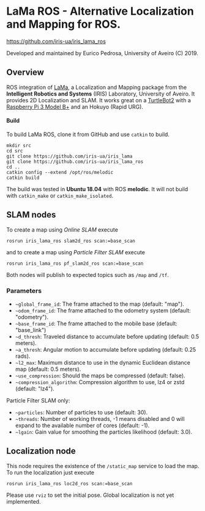LaMa ROS - Alternative Localization and Mapping for ROS.
========================================================
https://github.com/iris-ua/iris_lama_ros

Developed and maintained by Eurico Pedrosa, University of Aveiro (C) 2019.

Overview
--------

ROS integration of [LaMa]( https://github.com/iris-ua/iris_lama), a Localization and Mapping package from the **Intelligent Robotics and Systems** (IRIS) Laboratory, University of Aveiro. It provides 2D Localization and SLAM. It works great on a [TurtleBot2](https://www.turtlebot.com/turtlebot2/) with a [Raspberry Pi 3 Model B+](https://www.raspberrypi.org/products/raspberry-pi-3-model-b-plus/) and an Hokuyo (Rapid URG).

#### Build

To build LaMa ROS, clone it from GitHub and use `catkin` to build.
```
mkdir src
cd src
git clone https://github.com/iris-ua/iris_lama
git clone https://github.com/iris-ua/iris_lama_ros
cd ..
catkin config --extend /opt/ros/melodic
catkin build
```
The build was tested in **Ubuntu 18.04** with ROS **melodic**. It will not build with `catkin_make` or `catkin_make_isolated`.

## SLAM nodes

To create a map using *Online SLAM* execute
```
rosrun iris_lama_ros slam2d_ros scan:=base_scan
```
and to create a map using *Particle Filter SLAM* execute
```
rosrun iris_lama_ros pf_slam2d_ros scan:=base_scan
```

Both nodes will publish to expected topics such as `/map` and `/tf`.

### Parameters

* `~global_frame_id`: The frame attached to the map (default: "map").
* `~odom_frame_id`: The frame attached to the odometry system (default: "odometry").
* `~base_frame_id`: The frame attached to the mobile base (default: "base_link")
* `~d_thresh`: Traveled distance to accumulate before updating (default: 0.5 meters).
* `~a_thresh`: Angular motion to accumulate before updating (default: 0.25 rads).
* `~l2_max`: Maximum distance to use in the dynamic Euclidean distance map (default: 0.5 meters).
* `~use_compression`: Should the maps be compressed (default: false).
* `~compression_algorithm`: Compression algorithm to use, lz4 or zstd (default: "lz4").

Particle Filter SLAM only:
* `~particles`: Number of particles to use (default: 30).
* `~threads`: Number of working threads, -1 means disabled and 0 will expand to the available number of cores (default: -1).
* `~lgain`: Gain value for smoothing the particles likelihood (default: 3.0).

## Localization node

This node requires the existence of the `/static_map` service to load the map.
To run the localization just execute
```
rosrun iris_lama_ros loc2d_ros scan:=base_scan
```
Please use `rviz` to set the initial pose. Global localization is not yet implemented.

